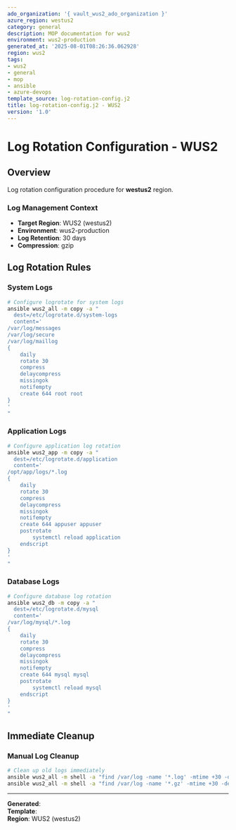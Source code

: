 ```yaml
---
ado_organization: '{ vault_wus2_ado_organization }'
azure_region: westus2
category: general
description: MOP documentation for wus2
environment: wus2-production
generated_at: '2025-08-01T08:26:36.062928'
region: wus2
tags:
- wus2
- general
- mop
- ansible
- azure-devops
template_source: log-rotation-config.j2
title: log-rotation-config.j2 - WUS2
version: '1.0'
---
```



# Log Rotation Configuration - WUS2

## Overview

Log rotation configuration procedure for **westus2** region.

### Log Management Context

- **Target Region**: WUS2 (westus2)
- **Environment**: wus2-production
- **Log Retention**: 30 days
- **Compression**: gzip

## Log Rotation Rules

### System Logs
```bash
# Configure logrotate for system logs
ansible wus2_all -m copy -a "
  dest=/etc/logrotate.d/system-logs
  content='
/var/log/messages
/var/log/secure
/var/log/maillog
{
    daily
    rotate 30
    compress
    delaycompress
    missingok
    notifempty
    create 644 root root
}
'
"
```

### Application Logs
```bash
# Configure application log rotation
ansible wus2_app -m copy -a "
  dest=/etc/logrotate.d/application
  content='
/opt/app/logs/*.log
{
    daily
    rotate 30
    compress
    delaycompress
    missingok
    notifempty
    create 644 appuser appuser
    postrotate
        systemctl reload application
    endscript
}
'
"
```

### Database Logs
```bash
# Configure database log rotation
ansible wus2_db -m copy -a "
  dest=/etc/logrotate.d/mysql
  content='
/var/log/mysql/*.log
{
    daily
    rotate 30
    compress
    delaycompress
    missingok
    notifempty
    create 644 mysql mysql
    postrotate
        systemctl reload mysql
    endscript
}
'
"
```

## Immediate Cleanup

### Manual Log Cleanup
```bash
# Clean up old logs immediately
ansible wus2_all -m shell -a "find /var/log -name '*.log' -mtime +30 -delete"
ansible wus2_all -m shell -a "find /var/log -name '*.gz' -mtime +30 -delete"
```

---

**Generated**:   
**Template**:   
**Region**: WUS2 (westus2)